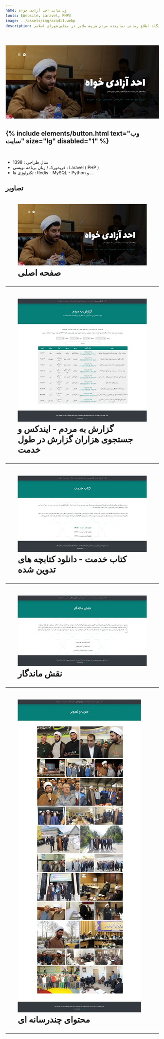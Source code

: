 ```yaml
---
name: وب سایت احد آزادی خواه
tools: [Website, Laravel, PHP]
image: ../assets/img/azadi1.webp
description: پایگاه اطلاع رسانی نماینده مردم شریف ملایر در مجلس شورای اسلامی
---
```


<h1 class="center">
<img src="../assets/img/azadi1.webp"/>
</h1>

<h2 class="center">
{% include elements/button.html text="وب سایت" size="lg" disabled="1" %}
</h2>

<br>

<ul>
    <li>
        <span class="colored">سال طراحی : </span>1398
    </li>
    <li>
        <span class="colored">فریمورک / زبان برنامه نویسی : </span>Laravel ( PHP )
    </li>
    <li>
        <span class="colored">تکنولوژی ها : </span> Redis - MySQL - Python و ...
    </li>
</ul>

## تصاویر

<h1 class="center">
<figure>
<img src="../assets/img/azadi1.webp"/>
<figcaption>صفحه اصلی</figcaption>
</figure>
</h1>

<hr>

<h1 class="center">
<figure>
<img src="../assets/img/azadi2.webp"/>
<figcaption>گزارش به مردم - ایندکس و جستجوی هزاران گزارش در طول خدمت</figcaption>
</figure>
</h1>

<hr>

<h1 class="center">
<figure>
<img src="../assets/img/azadi3.webp"/>
<figcaption>کتاب خدمت - دانلود کتابچه های تدوین شده</figcaption>
</figure>
</h1>

<hr>

<h1 class="center">
<figure>
<img src="../assets/img/azadi4.webp"/>
<figcaption>نقش ماندگار</figcaption>
</figure>
</h1>

<hr>

<h1 class="center">
<figure>
<img src="../assets/img/azadi5.webp"/>
<figcaption>محتوای چندرسانه ای</figcaption>
</figure>
</h1>

<hr>
